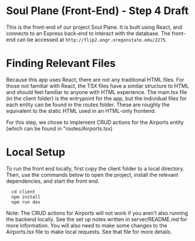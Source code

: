 # Soul Plane (Front-End) - Step 4 Draft

This is the front-end of our project Soul Plane. It is built using React, and connects to an Express back-end to interact with the database. The front-end can be accessed at `http://flip2.engr.oregonstate.edu/2275`.

# Finding Relevant Files

Because this app uses React, there are not any traditional HTML files. For those not familiar with React, the TSX files have a similar structure to HTML and should feel familiar to anyone with HTML experience. The main.tsx file (in the client folder) is the entrypoint for the app, but the individual files for each entity can be found in the routes folder. These are roughly the equivalent to the static HTML used in an HTML-only frontend.

For this step, we chose to implement CRUD actions for the Airports entity (which can be found in "routes/Airports.tsx)

# Local Setup

To run the front end locally, first copy the client folder to a local directory. Then, use the commands below to open the project, install the relevant dependencies, and start the front end.

```
  cd client
  npm install
  npm run dev
```

Note: The CRUD actions for Airports will not work if you aren't also running the backend locally. See the set up notes written in server/README.md for more information. You will also need to make some changes to the Airports.tsx file to make local requests. See that file for more details.


